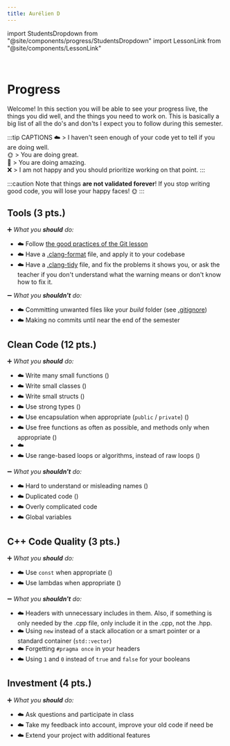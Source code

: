 ```yaml
---
title: Aurélien D
---
```

import StudentsDropdown from "@site/components/progress/StudentsDropdown"
import LessonLink from "@site/components/LessonLink"

<StudentsDropdown/>

<br/>

# Progress

Welcome! In this section you will be able to see your progress live, the things you did well, and the things you need to work on. This is basically a big list of all the do's and don'ts I expect you to follow during this semester.

:::tip CAPTIONS
☁️ > I haven't seen enough of your code yet to tell if you are doing well.<br/>
🌞 > You are doing great.<br/>
🌈 > You are doing amazing.<br/>
❌ > I am not happy and you should prioritize working on that point.
:::

:::caution
Note that things **are not validated forever**! If you stop writing good code, you will lose your  happy faces! 🌞
:::

## Tools (3 pts.)

➕ *What you **should** do:*

- ☁️ Follow [the good practices of the Git lesson](/lessons/git#good-practices)
- ☁️ Have a [.clang-format](/lessons/formatting-tool/) file, and apply it to your codebase
- ☁️ Have a [.clang-tidy](/lessons/static-analysers/) file, and fix the problems it shows you, or ask the teacher if you don't understand what the warning means or don't know how to fix it.

➖ *What you **shouldn't** do:*

- ☁️ Committing unwanted files like your *build* folder (see [.gitignore](/lessons/git#gitignore))
- ☁️ Making no commits until near the end of the semester

## Clean Code (12 pts.)

➕ *What you **should** do:*

- ☁️ Write many small functions (<LessonLink slug="write-small-functions"/>)
- ☁️ Write small classes (<LessonLink slug="design-cohesive-classes"/>)
- ☁️ Write small structs (<LessonLink slug="use-structs-to-group-data"/>)
- ☁️ Use strong types (<LessonLink slug="strong-types"/>)
- ☁️ Use encapsulation when appropriate (`public` / `private`) (<LessonLink slug="design-cohesive-classes"/>)
- ☁️ Use free functions as often as possible, and methods only when appropriate (<LessonLink slug="prefer-free-functions"/>)
- ☁️ <LessonLink slug="minimize-dependencies"/>
- ☁️ Use range-based loops or algorithms, instead of raw loops (<LessonLink slug="stl-algorithms"/>)

➖ *What you **shouldn't** do:*

- ☁️ Hard to understand or misleading names (<LessonLink slug="naming"/>)
- ☁️ Duplicated code (<LessonLink slug="dry-dont-repeat-yourself"/>)
- ☁️ Overly complicated code
- ☁️ Global variables

## C++ Code Quality (3 pts.)

➕ *What you **should** do:*

- ☁️ Use `const` when appropriate (<LessonLink slug="const"/>)
- ☁️ Use lambdas when appropriate (<LessonLink slug="lambda"/>)

➖ *What you **shouldn't** do:*

- ☁️ Headers with unnecessary includes in them. Also, if something is only needed by the .cpp file, only include it in the .cpp, not the .hpp.
- ☁️ Using `new` instead of a stack allocation or a smart pointer or a standard container (`std::vector`)
- ☁️ Forgetting `#pragma once` in your headers
- ☁️ Using `1` and `0` instead of `true` and `false` for your booleans

## Investment (4 pts.)

➕ *What you **should** do:*

- ☁️ Ask questions and participate in class
- ☁️ Take my feedback into account, improve your old code if need be
- ☁️ Extend your project with additional features
